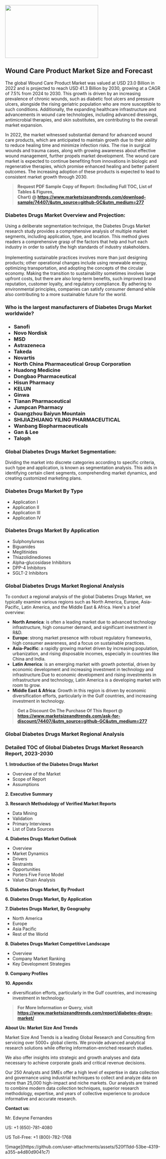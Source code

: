 <p><img class="alignnone size-medium wp-image-20088" src="https://ffe5etoiles.com/wp-content/uploads/2024/12/MST1-300x171.png" alt="" width="300" height="171" /></p><h2>Wound Care Product Market Size and Forecast</h2><p>The global Wound Care Product Market was valued at USD 23.0 Billion in 2022 and is projected to reach USD 41.3 Billion by 2030, growing at a CAGR of 7.5% from 2024 to 2030. This growth is driven by an increasing prevalence of chronic wounds, such as diabetic foot ulcers and pressure ulcers, alongside the rising geriatric population who are more susceptible to such conditions. Additionally, the expanding healthcare infrastructure and advancements in wound care technologies, including advanced dressings, antimicrobial therapies, and skin substitutes, are contributing to the overall market expansion.</p><p>In 2022, the market witnessed substantial demand for advanced wound care products, which are anticipated to maintain growth due to their ability to reduce healing time and minimize infection risks. The rise in surgical wounds and trauma cases, along with growing awareness about effective wound management, further propels market development. The wound care market is expected to continue benefiting from innovations in biologic and regenerative therapies, which promise enhanced healing and better patient outcomes. The increasing adoption of these products is expected to lead to consistent market growth through 2030.</p></p><blockquote id="" class=""><strong>Request PDF Sample Copy of Report: (Including Full TOC, List of Tables &amp; Figures, Chart)&nbsp;@&nbsp;<strong><a href="https://www.marketsizeandtrends.com/download-sample/74407/&utm_source=github-GC&utm_medium=277" target="_blank">https://www.marketsizeandtrends.com/download-sample/74407/&utm_source=github-GC&utm_medium=277</a></strong></strong></blockquote><h3 id="" class="">Diabetes Drugs Market&nbsp;Overview and Projection:</h3><p id="" class="">Using a deliberate segmentation technique, the Diabetes Drugs Market research study provides a comprehensive analysis of multiple market segments, including application, type, and location. This method gives readers a comprehensive grasp of the factors that help and hurt each industry in order to satisfy the high standards of industry stakeholders. <br /> <br />Implementing sustainable practices involves more than just designing products; other operational changes include using renewable energy, optimizing transportation, and adopting the concepts of the circular economy. Making the transition to sustainability sometimes involves large upfront costs, but there are also long-term benefits, such improved brand reputation, customer loyalty, and regulatory compliance. By adhering to environmental principles, companies can satisfy consumer demand while also contributing to a more sustainable future for the world.</p><h3 id="" class="">Who is the largest manufacturers of&nbsp;Diabetes Drugs Market worldwide?</h3><h3 class=""><p><ul><li>Sanofi </li><li> Novo Nordisk </li><li> MSD </li><li> Astrazeneca </li><li> Takeda </li><li> Novartis </li><li> North China Pharmaceutical Group Corporation </li><li> Huadong Medicine </li><li> Dongbao Pharmaceutical </li><li> Hisun Pharmacy </li><li> KELUN </li><li> Ginwa </li><li> Tianan Pharmaceutical </li><li> Jumpcan Pharmacy </li><li> Guangzhou Baiyun Mountain </li><li> SHIJIAZHUANG YILING PHARMACEUTICAL </li><li> Wanbang Biopharmaceuticals </li><li> Gan & Lee </li><li> Taloph</li></ul></p></h3><h3 id="" class="">Global&nbsp;Diabetes Drugs Market Segmentation:</h3><p id="" class="">Dividing the market into discrete categories according to specific criteria, such type and application, is known as segmentation analysis. This aids in identifying certain client segments, comprehending market dynamics, and creating customized marketing plans.</p><h3 id="" class="">Diabetes Drugs Market&nbsp;By Type</h3><p><p><ul><li>Application I </li><li> Application II </li><li> Application III </li><li> Application IV</p></li></ul></p></p><h3 id="" class="">Diabetes Drugs Market&nbsp;By Application</h3><p class=""><p><ul><li>Sulphonylureas </li><li> Biguanides </li><li> Meglitinides </li><li> Thiazolidinediones </li><li> Alpha-glucosidase Inhibitors </li><li> DPP-4 Inhibitors </li><li> SGLT-2 Inhibitors</li></ul></p></p><h3 id="" class="">Global Diabetes Drugs Market Regional Analysis</h3><p id="" class="">To conduct a regional analysis of the global Diabetes Drugs Market, we typically examine various regions such as North America, Europe, Asia-Pacific, Latin America, and the Middle East &amp; Africa. Here's a brief overview:</p><ul><li><strong>North America</strong>: is often a leading market due to advanced technology infrastructure, high consumer demand, and significant investment in R&amp;D.</li><li><strong>Europe</strong>: strong market presence with robust regulatory frameworks, high consumer awareness, and a focus on sustainable practices.</li><li><strong>Asia-Pacific</strong>: a rapidly growing market driven by increasing population, urbanization, and rising disposable incomes, especially in countries like China and India.</li><li><strong>Latin America</strong>: is an emerging market with growth potential, driven by economic development and increasing investment in technology and infrastructure.Due to economic development and rising investments in infrastructure and technology, Latin America is a developing market with room to grow.</li><li><strong>Middle East &amp; Africa</strong>: Growth in this region is driven by economic diversification efforts, particularly in the Gulf countries, and increasing investment in technology.</li></ul><blockquote id="" class=""><strong>Get a Discount On The Purchase Of This Report @ <strong><a href="https://www.marketsizeandtrends.com/ask-for-discount/74407/&utm_source=github-GC&utm_medium=277" target="_blank">https://www.marketsizeandtrends.com/ask-for-discount/74407/&utm_source=github-GC&utm_medium=277</a></strong></strong></blockquote><h3 id="" class="">Global Diabetes Drugs Market Regional Analysis</h3><h3 id="" class="">Detailed TOC of Global Diabetes Drugs Market Research Report, 2023-2030</h3><p id="" class=""><strong>1. Introduction of the Diabetes Drugs Market</strong></p><ul><li>Overview of the Market</li><li>Scope of Report</li><li>Assumptions</li></ul><p id="" class=""><strong>2. Executive Summary</strong></p><p id="" class=""><strong>3. Research Methodology of Verified Market Reports</strong></p><ul><li>Data Mining</li><li>Validation</li><li>Primary Interviews</li><li>List of Data Sources</li></ul><p id="" class=""><strong>4. Diabetes Drugs Market Outlook</strong></p><ul><li>Overview</li><li>Market Dynamics</li><li>Drivers</li><li>Restraints</li><li>Opportunities</li><li>Porters Five Force Model</li><li>Value Chain Analysis</li></ul><p id="" class=""><strong>5. Diabetes Drugs Market, By Product</strong></p><p id="" class=""><strong>6. Diabetes Drugs Market, By Application</strong></p><p id="" class=""><strong>7. Diabetes Drugs Market, By Geography</strong></p><ul><li>North America</li><li>Europe</li><li>Asia Pacific</li><li>Rest of the World</li></ul><p id="" class=""><strong>8. Diabetes Drugs Market Competitive Landscape</strong></p><ul><li>Overview</li><li>Company Market Ranking</li><li>Key Development Strategies</li></ul><p id="" class=""><strong>9. Company Profiles</strong></p><p id="" class=""><strong>10. Appendix</strong></p><ul><li>diversification efforts, particularly in the Gulf countries, and increasing investment in technology.</li></ul><blockquote id="" class=""><strong>For More Information or Query, visit <strong><strong><a href="https://www.marketsizeandtrends.com/report/diabetes-drugs-market/" target="_blank">https://www.marketsizeandtrends.com/report/diabetes-drugs-market/</a></strong></strong></strong></blockquote><p id="" class=""><strong>About Us: Market Size And Trends</strong></p><p id="" class="">Market Size And Trends is a leading Global Research and Consulting firm servicing over 5000+ global clients. We provide advanced analytical research solutions while offering information-enriched research studies.</p><p id="" class="">We also offer insights into strategic and growth analyses and data necessary to achieve corporate goals and critical revenue decisions.</p><p id="" class="">Our 250 Analysts and SMEs offer a high level of expertise in data collection and governance using industrial techniques to collect and analyze data on more than 25,000 high-impact and niche markets. Our analysts are trained to combine modern data collection techniques, superior research methodology, expertise, and years of collective experience to produce informative and accurate research.</p><p id="" class=""><strong>Contact us:</strong></p><p id="" class="">Mr. Edwyne Fernandes</p><p id="" class="">US: +1 (650)-781-4080</p><p id="" class="">US Toll-Free: +1 (800)-782-1768</p>
![image](https://github.com/user-attachments/assets/520f11dd-53be-4319-a355-a4d80d9041c7)
